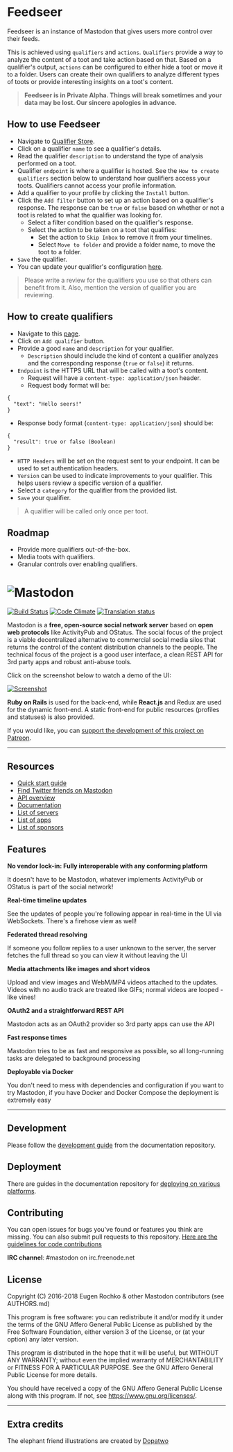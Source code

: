 # Feedseer

Feedseer is an instance of Mastodon that gives users more control over their feeds.

This is achieved using `qualifiers` and `actions`. `Qualifiers` provide a way to analyze the content of a toot and take action based on that. Based on a qualifier's output, `actions` can be configured to either hide a toot or move it to a folder. Users can create their own qualifiers to analyze different types of toots or provide interesting insights on a toot's content.

> **Feedseer is in Private Alpha. Things will break sometimes and your data may be lost. Our sincere apologies in advance.**

## How to use Feedseer

- Navigate to [Qualifier Store](https://feedseer.com/settings/all_qualifiers).
- Click on a qualifier `name` to see a qualifier's details.
- Read the qualifier `description` to understand the type of analysis performed on a toot.
- Qualifier `endpoint` is where a qualifier is hosted. See the `How to create qualifiers` section below to understand how qualifiers access your toots. Qualifiers cannot access your profile information.
- Add a qualifier to your profile by clicking the `Install` button.
- Click the `Add filter` button to set up an action based on a qualifier's response. The response can be `true` or `false` based on whether or not a toot is related to what the qualifier was looking for.
  - Select a filter condition based on the qualifier's response.
  - Select the action to be taken on a toot that qualifies:
    - Set the action to `Skip Inbox` to remove it from your timelines.
    - Select `Move to folder` and provide a folder name, to move the toot to a folder.
- `Save` the qualifier.
- You can update your qualifier's configuration [here](https://feedseer.com/settings/installed_qualifiers).

> Please write a review for the qualifiers you use so that others can benefit from it. Also, mention the version of qualifier you are reviewing.

## How to create qualifiers

- Navigate to this [page](https://feedseer.com/settings/your_qualifiers).
- Click on `Add qualifier` button.
- Provide a good `name` and `description` for your qualifier.
   - `Description` should include the kind of content a qualifier analyzes and the corresponding response (`true` or `false`) it returns.
- `Endpoint` is the HTTPS URL that will be called with a toot's content.
  - Request will have a `content-type: application/json` header.
  - Request body format will be:
```
{
  "text": "Hello seers!"
}
```
  - Response body format (`content-type: application/json`) should be:

```
{
  "result": true or false (Boolean)
}
```
- `HTTP Headers` will be set on the request sent to your endpoint. It can be used to set authentication headers.
- `Version` can be used to indicate improvements to your qualifier. This helps users review a specific version of a qualifier.
- Select a `category` for the qualifier from the provided list.
- `Save` your qualifier.

> A qualifier will be called only once per toot.

## Roadmap

- Provide more qualifiers out-of-the-box.
- Media toots with qualifiers.
- Granular controls over enabling qualifiers.

![Mastodon](https://i.imgur.com/NhZc40l.png)
========

[![Build Status](https://img.shields.io/circleci/project/github/tootsuite/mastodon.svg)][circleci]
[![Code Climate](https://img.shields.io/codeclimate/maintainability/tootsuite/mastodon.svg)][code_climate]
[![Translation status](https://weblate.joinmastodon.org/widgets/mastodon/-/svg-badge.svg)][weblate]

[circleci]: https://circleci.com/gh/tootsuite/mastodon
[code_climate]: https://codeclimate.com/github/tootsuite/mastodon
[weblate]: https://weblate.joinmastodon.org/engage/mastodon/

Mastodon is a **free, open-source social network server** based on **open web protocols** like ActivityPub and OStatus. The social focus of the project is a viable decentralized alternative to commercial social media silos that returns the control of the content distribution channels to the people. The technical focus of the project is a good user interface, a clean REST API for 3rd party apps and robust anti-abuse tools.

Click on the screenshot below to watch a demo of the UI:

[![Screenshot](https://i.imgur.com/qrNOiSp.png)][youtube_demo]

[youtube_demo]: https://www.youtube.com/watch?v=IPSbNdBmWKE

**Ruby on Rails** is used for the back-end, while **React.js** and Redux are used for the dynamic front-end. A static front-end for public resources (profiles and statuses) is also provided.

If you would like, you can [support the development of this project on Patreon][patreon].

[patreon]: https://www.patreon.com/mastodon

---

## Resources

- [Quick start guide](https://blog.joinmastodon.org/2018/08/mastodon-quick-start-guide/)
- [Find Twitter friends on Mastodon](https://bridge.joinmastodon.org)
- [API overview](https://github.com/tootsuite/documentation/blob/master/Using-the-API/API.md)
- [Documentation](https://github.com/tootsuite/documentation)
- [List of servers](https://joinmastodon.org/#getting-started)
- [List of apps](https://joinmastodon.org/apps)
- [List of sponsors](https://joinmastodon.org/sponsors)

## Features

**No vendor lock-in: Fully interoperable with any conforming platform**

It doesn't have to be Mastodon, whatever implements ActivityPub or OStatus is part of the social network!

**Real-time timeline updates**

See the updates of people you're following appear in real-time in the UI via WebSockets. There's a firehose view as well!

**Federated thread resolving**

If someone you follow replies to a user unknown to the server, the server fetches the full thread so you can view it without leaving the UI

**Media attachments like images and short videos**

Upload and view images and WebM/MP4 videos attached to the updates. Videos with no audio track are treated like GIFs; normal videos are looped - like vines!

**OAuth2 and a straightforward REST API**

Mastodon acts as an OAuth2 provider so 3rd party apps can use the API

**Fast response times**

Mastodon tries to be as fast and responsive as possible, so all long-running tasks are delegated to background processing

**Deployable via Docker**

You don't need to mess with dependencies and configuration if you want to try Mastodon, if you have Docker and Docker Compose the deployment is extremely easy

---

## Development

Please follow the [development guide](https://github.com/tootsuite/documentation/blob/master/Running-Mastodon/Development-guide.md) from the documentation repository.

## Deployment

There are guides in the documentation repository for [deploying on various platforms](https://github.com/tootsuite/documentation#running-mastodon).

## Contributing

You can open issues for bugs you've found or features you think are missing. You can also submit pull requests to this repository. [Here are the guidelines for code contributions](CONTRIBUTING.md)

**IRC channel**: #mastodon on irc.freenode.net

## License

Copyright (C) 2016-2018 Eugen Rochko & other Mastodon contributors (see AUTHORS.md)

This program is free software: you can redistribute it and/or modify it under the terms of the GNU Affero General Public License as published by the Free Software Foundation, either version 3 of the License, or (at your option) any later version.

This program is distributed in the hope that it will be useful, but WITHOUT ANY WARRANTY; without even the implied warranty of MERCHANTABILITY or FITNESS FOR A PARTICULAR PURPOSE. See the GNU Affero General Public License for more details.

You should have received a copy of the GNU Affero General Public License along with this program. If not, see <https://www.gnu.org/licenses/>.

---

## Extra credits

The elephant friend illustrations are created by [Dopatwo](https://mastodon.social/@dopatwo)
